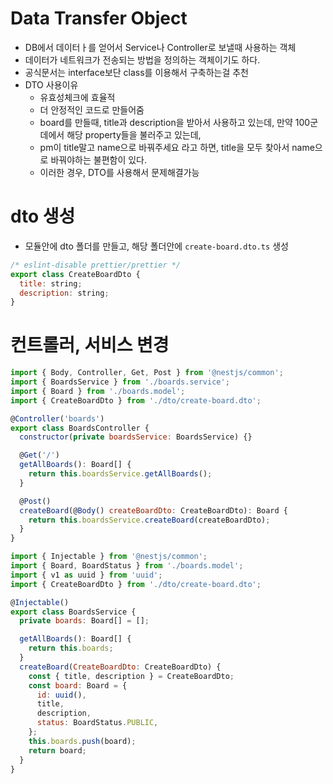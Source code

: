# Data Transfer Object

- DB에서 데이터ㅏ를 얻어서 Service나 Controller로 보낼때 사용하는 객체
- 데이터가 네트워크가 전송되는 방법을 정의하는 객체이기도 하다.
- 공식문서는 interface보단 class를 이용해서 구축하는걸 추천
- DTO 사용이유
  - 유효성체크에 효율적
  - 더 안정적인 코드로 만들어줌 
  - board를 만들때, title과 description을 받아서 사용하고 있는데, 만약 100군데에서 해당 property들을 불러주고 있는데,
  - pm이 title말고 name으로 바꿔주세요 라고 하면, title을 모두 찾아서 name으로 바꿔야하는 불편함이 있다.
  - 이러한 경우, DTO를 사용해서 문제해결가능


# dto 생성
- 모듈안에 dto 폴더를 만들고, 해당 폴더안에 ```create-board.dto.ts``` 생성
```js
/* eslint-disable prettier/prettier */
export class CreateBoardDto {
  title: string;
  description: string;
}

```

# 컨트롤러, 서비스 변경
```js
import { Body, Controller, Get, Post } from '@nestjs/common';
import { BoardsService } from './boards.service';
import { Board } from './boards.model';
import { CreateBoardDto } from './dto/create-board.dto';

@Controller('boards')
export class BoardsController {
  constructor(private boardsService: BoardsService) {}

  @Get('/')
  getAllBoards(): Board[] {
    return this.boardsService.getAllBoards();
  }

  @Post()
  createBoard(@Body() createBoardDto: CreateBoardDto): Board {
    return this.boardsService.createBoard(createBoardDto);
  }
}

```

```js
import { Injectable } from '@nestjs/common';
import { Board, BoardStatus } from './boards.model';
import { v1 as uuid } from 'uuid';
import { CreateBoardDto } from './dto/create-board.dto';

@Injectable()
export class BoardsService {
  private boards: Board[] = [];

  getAllBoards(): Board[] {
    return this.boards;
  }
  createBoard(CreateBoardDto: CreateBoardDto) {
    const { title, description } = CreateBoardDto;
    const board: Board = {
      id: uuid(),
      title,
      description,
      status: BoardStatus.PUBLIC,
    };
    this.boards.push(board);
    return board;
  }
}

```
